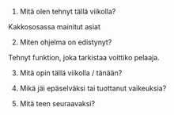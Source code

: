 1. Mitä olen tehnyt tällä viikolla?

Kakkososassa mainitut asiat

2. Miten ohjelma on edistynyt?

Tehnyt funktion, joka tarkistaa voittiko pelaaja.

3. Mitä opin tällä viikolla / tänään?



4. Mikä jäi epäselväksi tai tuottanut vaikeuksia?


5. Mitä teen seuraavaksi?


